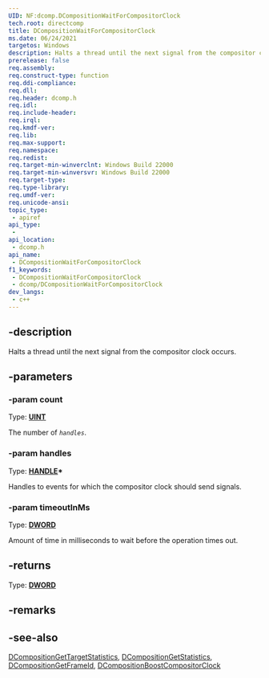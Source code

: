 ```yaml
---
UID: NF:dcomp.DCompositionWaitForCompositorClock
tech.root: directcomp
title: DCompositionWaitForCompositorClock
ms.date: 06/24/2021
targetos: Windows
description: Halts a thread until the next signal from the compositor clock occurs.
prerelease: false
req.assembly: 
req.construct-type: function
req.ddi-compliance: 
req.dll: 
req.header: dcomp.h
req.idl: 
req.include-header: 
req.irql: 
req.kmdf-ver: 
req.lib: 
req.max-support: 
req.namespace: 
req.redist: 
req.target-min-winverclnt: Windows Build 22000
req.target-min-winversvr: Windows Build 22000
req.target-type: 
req.type-library: 
req.umdf-ver: 
req.unicode-ansi: 
topic_type:
 - apiref
api_type:
 - 
api_location:
 - dcomp.h
api_name:
 - DCompositionWaitForCompositorClock
f1_keywords:
 - DCompositionWaitForCompositorClock
 - dcomp/DCompositionWaitForCompositorClock
dev_langs:
 - c++
---
```


## -description

Halts a thread until the next signal from the compositor clock occurs.

## -parameters

### -param count

Type: **[UINT](/windows/win32/WinProg/windows-data-types)**

The number of _`handles`_.

### -param handles

Type: **[HANDLE](/windows/win32/winprog/windows-data-types)\***

Handles to events for which the compositor clock should send signals.

### -param timeoutInMs

Type: **[DWORD](/windows/win32/winprog/windows-data-types)**

Amount of time in milliseconds to wait before the operation times out.

## -returns

Type: **[DWORD](/windows/win32/winprog/windows-data-types)**

## -remarks

## -see-also

[DCompositionGetTargetStatistics](nf-dcomp-dcompositiongettargetstatistics.md), [DCompositionGetStatistics](nf-dcomp-dcompositiongetstatistics.md), [DCompositionGetFrameId](nf-dcomp-dcompositiongetframeid.md), [DCompositionBoostCompositorClock](nf-dcomp-dcompositionboostcompositorclock.md)
